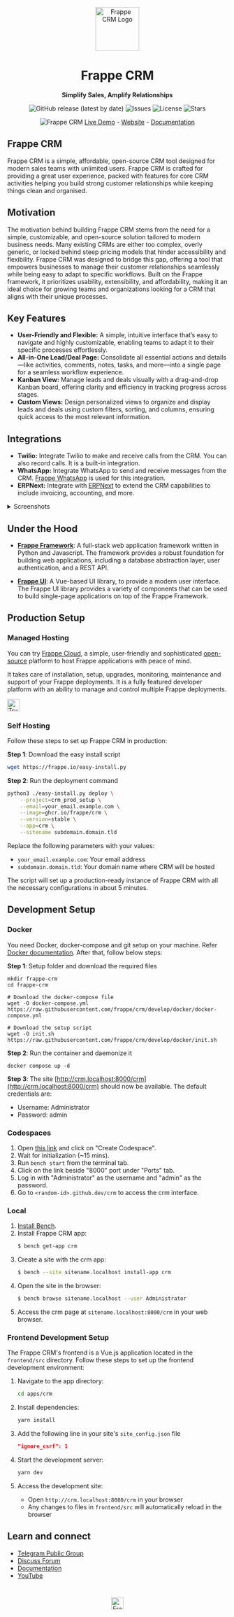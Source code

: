<div align="center" markdown="1">

<a href="https://frappe.io/products/crm">
    <img src=".github/logo.svg" height="100" alt="Frappe CRM Logo">
</a>

<h1>Frappe CRM</h1>

**Simplify Sales, Amplify Relationships**

![GitHub release (latest by date)](https://img.shields.io/github/v/release/frappe/crm)
![Issues](https://img.shields.io/github/issues/frappe/crm)
![License](https://img.shields.io/github/license/frappe/crm)
![Stars](https://img.shields.io/github/stars/frappe/crm)

![Frappe CRM](.github/screenshots/FrappeCRMHero.png)
[Live Demo](https://frappecrm-demo.frappe.cloud/api/method/crm.api.demo.login) - [Website](https://frappe.io/crm) - [Documentation](https://docs.frappe.io/crm)

</div>

## Frappe CRM

Frappe CRM is a simple, affordable, open-source CRM tool designed for modern sales teams with unlimited users. Frappe CRM is crafted for providing a great user experience, packed with features for core CRM activities helping you build strong customer relationships while keeping things clean and organised.

## Motivation

The motivation behind building Frappe CRM stems from the need for a simple, customizable, and open-source solution tailored to modern business needs. Many existing CRMs are either too complex, overly generic, or locked behind steep pricing models that hinder accessibility and flexibility. Frappe CRM was designed to bridge this gap, offering a tool that empowers businesses to manage their customer relationships seamlessly while being easy to adapt to specific workflows. Built on the Frappe framework, it prioritizes usability, extensibility, and affordability, making it an ideal choice for growing teams and organizations looking for a CRM that aligns with their unique processes.

## Key Features

-   **User-Friendly and Flexible:** A simple, intuitive interface that’s easy to navigate and highly customizable, enabling teams to adapt it to their specific processes effortlessly.
-   **All-in-One Lead/Deal Page:** Consolidate all essential actions and details—like activities, comments, notes, tasks, and more—into a single page for a seamless workflow experience.
-   **Kanban View:** Manage leads and deals visually with a drag-and-drop Kanban board, offering clarity and efficiency in tracking progress across stages.
-   **Custom Views:** Design personalized views to organize and display leads and deals using custom filters, sorting, and columns, ensuring quick access to the most relevant information.

## Integrations

-   **Twilio:** Integrate Twilio to make and receive calls from the CRM. You can also record calls. It is a built-in integration.
-   **WhatsApp:** Integrate WhatsApp to send and receive messages from the CRM. [Frappe WhatsApp](https://github.com/shridarpatil/frappe_whatsapp) is used for this integration.
-   **ERPNext:** Integrate with [ERPNext](https://erpnext.com) to extend the CRM capabilities to include invoicing, accounting, and more.

<details>
<summary>Screenshots</summary>

![Deals List](.github/screenshots/LeadList.png)
![Lead Page](.github/screenshots/LeadPage.png)
![Email Template](.github/screenshots/EmailTemplate.png)
![Call UI](.github/screenshots/CallUI.png)
![Call Log](.github/screenshots/CallLog.png)

</details>

## Under the Hood

-   [**Frappe Framework**](https://github.com/frappe/frappe): A full-stack web application framework written in Python and Javascript. The framework provides a robust foundation for building web applications, including a database abstraction layer, user authentication, and a REST API.

-   [**Frappe UI**](https://github.com/frappe/frappe-ui): A Vue-based UI library, to provide a modern user interface. The Frappe UI library provides a variety of components that can be used to build single-page applications on top of the Frappe Framework.

## Production Setup

### Managed Hosting

You can try [Frappe Cloud](https://frappecloud.com), a simple, user-friendly and sophisticated [open-source](https://github.com/frappe/press) platform to host Frappe applications with peace of mind.

It takes care of installation, setup, upgrades, monitoring, maintenance and support of your Frappe deployments. It is a fully featured developer platform with an ability to manage and control multiple Frappe deployments.

<div>
	<a href="https://frappecloud.com/crm/signup" target="_blank">
		<picture>
			<source media="(prefers-color-scheme: dark)" srcset="https://frappe.io/files/try-on-fc-white.png">
			<img src="https://frappe.io/files/try-on-fc-black.png" alt="Try on Frappe Cloud" height="28" />
		</picture>
	</a>
</div>

### Self Hosting

Follow these steps to set up Frappe CRM in production:

**Step 1**: Download the easy install script

```bash
wget https://frappe.io/easy-install.py
```

**Step 2**: Run the deployment command

```bash
python3 ./easy-install.py deploy \
    --project=crm_prod_setup \
    --email=your_email.example.com \
    --image=ghcr.io/frappe/crm \
    --version=stable \
    --app=crm \
    --sitename subdomain.domain.tld
```

Replace the following parameters with your values:

-   `your_email.example.com`: Your email address
-   `subdomain.domain.tld`: Your domain name where CRM will be hosted

The script will set up a production-ready instance of Frappe CRM with all the necessary configurations in about 5 minutes.

## Development Setup

### Docker

You need Docker, docker-compose and git setup on your machine. Refer [Docker documentation](https://docs.docker.com/). After that, follow below steps:

**Step 1**: Setup folder and download the required files

    mkdir frappe-crm
    cd frappe-crm

    # Download the docker-compose file
    wget -O docker-compose.yml https://raw.githubusercontent.com/frappe/crm/develop/docker/docker-compose.yml

    # Download the setup script
    wget -O init.sh https://raw.githubusercontent.com/frappe/crm/develop/docker/init.sh

**Step 2**: Run the container and daemonize it

    docker compose up -d

**Step 3**: The site [http://crm.localhost:8000/crm](http://crm.localhost:8000/crm) should now be available. The default credentials are:

-   Username: Administrator
-   Password: admin

### Codespaces

1. Open [this link](https://github.com/codespaces/new?hide_repo_select=true&ref=master&repo=668199241&skip_quickstart=true&machine=standardLinux32gb&devcontainer_path=.devcontainer%2Fdevcontainer.json&geo=SoutheastAsia) and click on "Create Codespace".
2. Wait for initialization (~15 mins).
3. Run `bench start` from the terminal tab.
4. Click on the link beside "8000" port under "Ports" tab.
5. Log in with "Administrator" as the username and "admin" as the password.
6. Go to `<random-id>.github.dev/crm` to access the crm interface.

### Local

1. [Install Bench](https://github.com/frappe/bench).
2. Install Frappe CRM app:
    ```sh
    $ bench get-app crm
    ```
3. Create a site with the crm app:
    ```sh
    $ bench --site sitename.localhost install-app crm
    ```
4. Open the site in the browser:
    ```sh
    $ bench browse sitename.localhost --user Administrator
    ```
5. Access the crm page at `sitename.localhost:8000/crm` in your web browser.

### Frontend Development Setup

The Frappe CRM's frontend is a Vue.js application located in the `frontend/src` directory. Follow these steps to set up the frontend development environment:

1. Navigate to the app directory:

    ```bash
    cd apps/crm
    ```

2. Install dependencies:

    ```bash
    yarn install
    ```

3. Add the following line in your site's `site_config.json` file

    ```json
    "ignore_csrf": 1
    ```

4. Start the development server:

    ```bash
    yarn dev
    ```

5. Access the development site:
    - Open `http://crm.localhost:8080/crm` in your browser
    - Any changes to files in `frontend/src` will automatically reload in the browser

## Learn and connect

-   [Telegram Public Group](https://t.me/frappecrm)
-   [Discuss Forum](https://discuss.frappe.io/c/frappe-crm)
-   [Documentation](https://docs.frappe.io/crm)
-   [YouTube](https://frappe.io)

<h2></h2>
<div align="center" style="padding-top: 0.75rem;">
	<a href="https://frappe.io" target="_blank">
		<picture>
			<source media="(prefers-color-scheme: dark)" srcset="https://frappe.io/files/Frappe-white.png">
			<img src="https://frappe.io/files/Frappe-black.png" alt="Frappe Technologies" height="28"/>
		</picture>
	</a>
</div>
